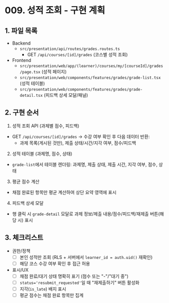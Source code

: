# 009. 성적 조회 - 구현 계획

## 1. 파일 목록
- Backend
  - `src/presentation/api/routes/grades.routes.ts`
    - GET `/api/courses/[id]/grades` (코스별 성적 조회)
- Frontend
  - `src/presentation/web/app/(learner)/courses/my/[courseId]/grades/page.tsx` (성적 페이지)
  - `src/presentation/web/components/features/grades/grade-list.tsx` (성적 테이블)
  - `src/presentation/web/components/features/grades/grade-detail.tsx` (피드백 상세 모달/패널)

## 2. 구현 순서
1) 성적 조회 API (과제별 점수, 피드백)
- GET `/api/courses/[id]/grades` → 수강 여부 확인 후 다음 데이터 반환:
  - 과제 목록(게시된 것만), 제출 상태/시간/지각 여부, 점수/피드백

2) 성적 테이블 (과제명, 점수, 상태)
- `grade-list`에서 테이블 렌더링: 과제명, 제출 상태, 제출 시간, 지각 여부, 점수, 상태

3) 평균 점수 계산
- 채점 완료된 항목만 평균 계산하여 상단 요약 영역에 표시

4) 피드백 상세 모달
- 행 클릭 시 `grade-detail` 모달로 과제 정보/제출 내용/점수/피드백/재제출 버튼(해당 시) 표시

## 3. 체크리스트
- 권한/정책
  - [ ] 본인 성적만 조회 (RLS + 서버에서 `learner_id = auth.uid()` 재확인)
  - [ ] 해당 코스 수강 여부 확인 후 접근 허용
- 표시/UX
  - [ ] 채점 완료/대기 상태 명확히 표기 (점수 또는 "-"/"대기 중")
  - [ ] `status='resubmit_requested'`일 때 "재제출하기" 버튼 활성화
  - [ ] 지각(`is_late`) 배지 표시
  - [ ] 평균 점수는 채점 완료 항목만 집계
